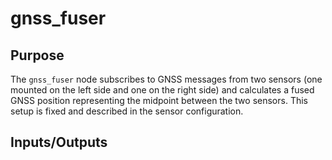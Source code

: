# gnss_fuser

## Purpose
The `gnss_fuser` node subscribes to GNSS messages from two sensors (one mounted on the left side and one on the right side) and calculates a fused GNSS position representing the midpoint between the two sensors. This setup is fixed and described in the sensor configuration.

## Inputs/Outputs
